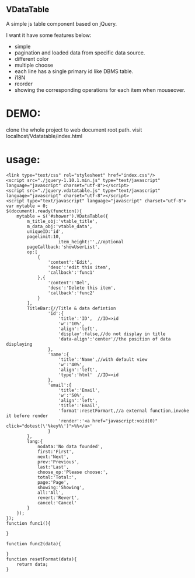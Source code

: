 VDataTable
---------------------
A simple js table component based on jQuery.

I want it have some features below:
  - simple
  - pagination and loaded data from specific data source.
  - different color
  - multiple choose
  - each line has a single primary id like DBMS table.
  - i18N
  - reorder
  - showing the corresponding operations for each item when mouseover.

DEMO:
==========
clone the whole project to web document root path. 
visit localhost/Vdatatable/index.html

usage:
==========
	<link type="text/css" rel="stylesheet" href="index.css"/>
	<script src="./jquery-1.10.1.min.js" type="text/javascript" language="javascript" charset="utf-8"></script>
	<script src="./jquery.vdatatable.js" type="text/javascript" language="javascript" charset="utf-8"></script>
	<script type="text/javascript" language="javascript" charset="utf-8">
	var mytable = 0;
	$(document).ready(function(){
		mytable = $('#shower').VDataTable({
			m_title_obj:'vtable_title',
			m_data_obj:'vtable_data',
			uniqueID:'id',
			pagelimit:10,
						item_height:'',//optional
			pageCallback:'showUserList',
			op:[
				{
					'content':'Edit',
					'desc':'edit this item',
					'callback':'func1'
				},{
					'content':'Del',
					'desc':'Delete this item',
					'callback':'func2'
				}
			],
			TitleBar:{//Title & data defintion
					'id':{
						'title':'ID',  //ID=>id 
						'w':'10%',
						'align':'left',
						'display':false,//do not display in title
						'data-align':'center'//the position of data displaying
					},
					'name':{
						'title':'Name',//with default view
						'w':'40%',
						'align':'left',
						'type':'html'  //ID=>id 
					},
					'email':{
						'title':'Email',
						'w':'50%',
						'align':'left',
						'title':'Email',
						'format':resetFormart,//a external function,invoke it before render
						'render':'<a href="javascript:void(0)" click="dotest(\'%key%\')">%%</a>'
					}
			},
			lang:{
				nodata:'No data founded',
				first:'First',
				next:'Next',
				prev:'Previous',
				last:'Last',
				choose_op:'Please choose:',
				total:'Total:',
				page:'Page',
				showing:'Showing',
				all:'All',
				revert:'Revert',
				cancel:'Cancel'
			}
		});
	});
	function func1(){

	}

	function func2(data){
		
	}
	function resetFormat(data){
		return data;
	}
</script>
